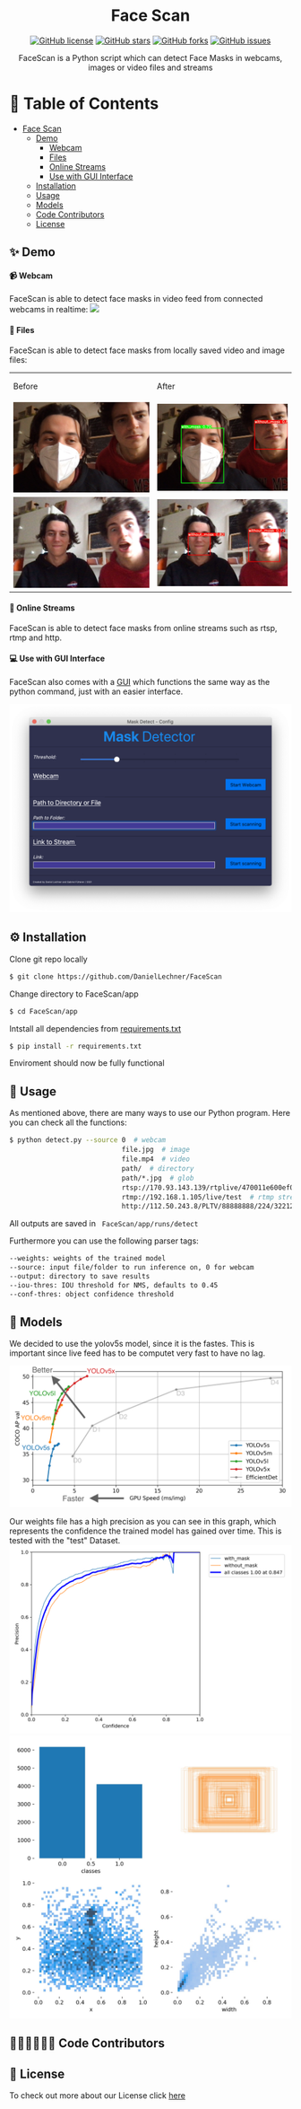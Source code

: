 <h1 align="center">Face Scan</h1>
<p align="center">
  <a href="https://github.com/DanielLechner/FaceScan/blob/main/LICENSE"><img alt="GitHub license" src="https://img.shields.io/github/license/DanielLechner/FaceScan"></a>
  <a href="https://github.com/DanielLechner/FaceScan/stargazers"><img alt="GitHub stars" src="https://img.shields.io/github/stars/DanielLechner/FaceScan"></a>
  <a href="https://github.com/DanielLechner/FaceScan/network"><img alt="GitHub forks" src="https://img.shields.io/github/forks/DanielLechner/FaceScan"></a>
  <a href="https://github.com/DanielLechner/FaceScan/issues"><img alt="GitHub issues" src="https://img.shields.io/github/issues/DanielLechner/FaceScan"></a>
</p>
<p align="center">
FaceScan is a Python script which can detect Face Masks in webcams, images or video files and streams
</p>

📖 Table of Contents
=================

* [Face Scan](#face-scan)
  * [Demo](#-demo)
    * [Webcam](#-webcam)
    * [Files](#-files)
    * [Online Streams](#-online-streams)
    * [Use with GUI Interface](#-use-with-gui-interface)
  * [Installation](#️-installation)
  * [Usage](#-usage)
  * [Models](#-models)
  * [Code Contributors](#-code-contributors)
  * [License](#-license)


## ✨ Demo
#### 📹 Webcam
FaceScan is able to detect face masks in video feed from connected webcams in realtime:
<img src="https://github.com/DanielLechner/FaceScan/blob/main/readme/webcam.gif">

#### 📁 Files
FaceScan is able to detect face masks from locally saved video and image files:

<table style="width:100%">
    <tr>
      <td><p>Before</p></td>
      <td><p>After</p></td>
    </tr>
    <tr>
        <td><img src="https://github.com/DanielLechner/FaceScan/blob/main/readme/before_images/7.jpg"></td>
        <td><img src="https://github.com/DanielLechner/FaceScan/blob/main/readme/after_images/7.jpg"></td>
    </tr>
  <tr>
        <td><img src="https://github.com/DanielLechner/FaceScan/blob/main/readme/before_images/12.jpg"></td>
        <td><img src="https://github.com/DanielLechner/FaceScan/blob/main/readme/after_images/12.jpg"></td>
    </tr>
</table>

#### 📲 Online Streams
FaceScan is able to detect face masks from online streams such as rtsp, rtmp and http.

#### 💻 Use with GUI Interface
FaceScan also comes with a <a href="https://github.com/DanielLechner/FaceScan/blob/main/app/layout.py">GUI</a> which functions the same way as the python command, just with an easier interface.

<img src="https://github.com/DanielLechner/FaceScan/blob/main/readme/interface.png">

## ⚙️ Installation

Clone git repo locally
```bash
$ git clone https://github.com/DanielLechner/FaceScan
```

Change directory to FaceScan/app
```bash
$ cd FaceScan/app
```

Intstall all dependencies from [requirements.txt](https://github.com/DanielLechner/FaceScan/blob/main/app/requirements.txt)
```bash
$ pip install -r requirements.txt
```

Enviroment should now be fully functional

## 🚀 Usage

As mentioned above, there are many ways to use our Python program. Here you can check all the functions:

```bash
$ python detect.py --source 0  # webcam
                            file.jpg  # image 
                            file.mp4  # video
                            path/  # directory
                            path/*.jpg  # glob
                            rtsp://170.93.143.139/rtplive/470011e600ef003a004ee33696235daa  # rtsp stream
                            rtmp://192.168.1.105/live/test  # rtmp stream
                            http://112.50.243.8/PLTV/88888888/224/3221225900/1.m3u8  # http stream

```

All outputs are saved in ``` FaceScan/app/runs/detect```

Furthermore you can use the following parser tags:
```
--weights: weights of the trained model
--source: input file/folder to run inference on, 0 for webcam
--output: directory to save results
--iou-thres: IOU threshold for NMS, defaults to 0.45
--conf-thres: object confidence threshold
```

## 🧠 Models

We decided to use the yolov5s model, since it is the fastes. This is important since live feed has to be computet very fast to have no lag.

<img src="https://github.com/DanielLechner/FaceScan/blob/main/readme/yolov5_models.png" width="1000">

Our weights file has a high precision as you can see in this graph, which represents the confidence the trained model has gained over time. This is tested with the "test" Dataset. 
<img src="https://github.com/DanielLechner/FaceScan/blob/main/readme/confidence-curve.png">
<img src="https://github.com/DanielLechner/FaceScan/blob/main/readme/classes.jpg">



## 👨🏾‍💻👨🏻‍💻 Code Contributors


## 📝 License

To check out more about our License click <a href="https://github.com/DanielLechner/FaceScan/blob/main/LICENSE">here</a>
